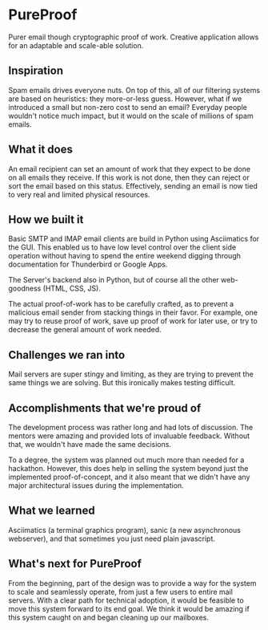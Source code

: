 # PureProof 

Purer email though cryptographic proof of work. Creative application allows for an adaptable and scale-able solution.

## Inspiration

Spam emails drives everyone nuts. On top of this, all of our filtering systems are based on heuristics: they more-or-less guess. However, what if we introduced a small but non-zero cost to send an email? Everyday people wouldn't notice much impact, but it would on the scale of millions of spam emails.

## What it does

An email recipient can set an amount of work that they expect to be done on all emails they receive. If this work is not done, then they can reject or sort the email based on this status. Effectively, sending an email is now tied to very real and limited physical resources.

## How we built it

Basic SMTP and IMAP email clients are build in Python using Asciimatics for the GUI. This enabled us to have low level control over the client side operation without having to spend the entire weekend digging through documentation for Thunderbird or Google Apps.

The Server's backend also in Python, but of course all the other web-goodness (HTML, CSS, JS).

The actual proof-of-work has to be carefully crafted, as to prevent a malicious email sender from stacking things in their favor. For example, one may try to reuse proof of work, save up proof of work for later use, or try to decrease the
general amount of work needed.

## Challenges we ran into

Mail servers are super stingy and limiting, as they are trying to prevent the same things we are solving. But this ironically makes testing difficult.

## Accomplishments that we're proud of

The development process was rather long and had lots of discussion. The mentors were amazing and provided lots of invaluable feedback. Without that, we wouldn't have made the same decisions.

To a degree, the system was planned out much more than needed for a hackathon. However, this does help in selling the system beyond just the implemented proof-of-concept, and it also meant that we didn't have any major architectural issues during the implementation.

## What we learned

Asciimatics (a terminal graphics program), sanic (a new asynchronous webserver), and that sometimes you just need plain javascript.

## What's next for PureProof

From the beginning, part of the design was to provide a way for the system to scale and seamlessly operate, from just a few users to entire mail servers. With a clear path for technical adoption, it would be feasible to move this system forward to its end goal. We think it would be amazing if this system caught on and began cleaning up our mailboxes.
